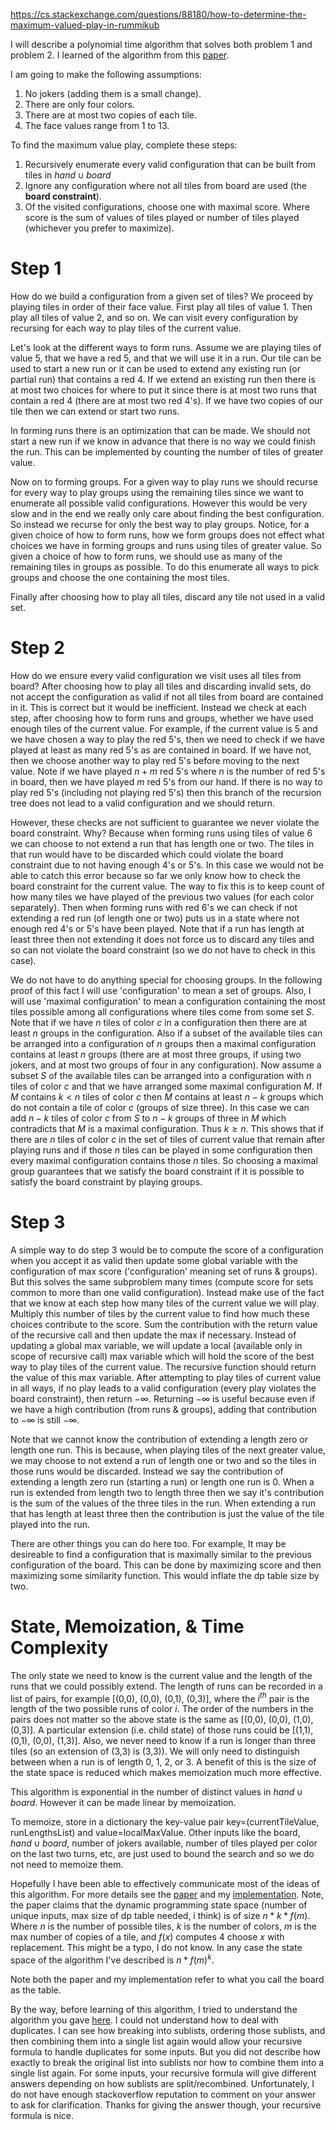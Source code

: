 https://cs.stackexchange.com/questions/88180/how-to-determine-the-maximum-valued-play-in-rummikub

I will describe a polynomial time algorithm that solves both problem 1 and problem 2. I learned of the algorithm from this [paper](https://arxiv.org/abs/1604.07553).

I am going to make the following assumptions:
1. No jokers (adding them is a small change).
2. There are only four colors.
3. There are at most two copies of each tile.
4. The face values range from 1 to 13.

To find the maximum value play, complete these steps:
1. Recursively enumerate every valid configuration that can be built from tiles in $hand \cup board$
2. Ignore any configuration where not all tiles from board are used (the **board constraint**).
3. Of the visited configurations, choose one with maximal score. Where score is the sum of values of tiles played or number of tiles played (whichever you prefer to maximize).

Step 1
====
How do we build a configuration from a given set of tiles?
We proceed by playing tiles in order of their face value.
First play all tiles of value 1.
Then play all tiles of value 2, and so on.
We can visit every configuration by recursing for each way to play tiles of the current value.

Let's look at the different ways to form runs.
Assume we are playing tiles of value 5, that we have a red 5, and that we will use it in a run.
Our tile can be used to start a new run or it can be used to extend any existing run (or partial run) that contains a red 4.
If we extend an existing run then there is at most two choices for where to put it since there is at most two runs that contain a red 4 (there are at most two red 4's).
If we have two copies of our tile then we can extend or start two runs.

In forming runs there is an optimization that can be made.
We should not start a new run if we know in advance that there is no way we could finish the run.
This can be implemented by counting the number of tiles of greater value.

Now on to forming groups.
For a given way to play runs we should recurse for every way to play groups using the remaining tiles since we want to enumerate all possible valid configurations.
However this would be very slow and in the end we really only care about finding the best configuration.
So instead we recurse for only the best way to play groups.
Notice, for a given choice of how to form runs, how we form groups does not effect what choices we have in forming groups and runs using tiles of greater value.
So given a choice of how to form runs, we should use as many of the remaining tiles in groups as possible.
To do this enumerate all ways to pick groups and choose the one containing the most tiles.

Finally after choosing how to play all tiles, discard any tile not used in a valid set.

Step 2
======
How do we ensure every valid configuration we visit uses all tiles from board?
After choosing how to play all tiles and discarding invalid sets, do not accept the configuration as valid if not all tiles from board are contained in it.
This is correct but it would be inefficient.
Instead we check at each step, after choosing how to form runs and groups, whether we have used enough tiles of the current value.
For example, if the current value is 5 and we have chosen a way to play the red 5's, then we need to check if we have played at least as many red 5's as are contained in board.
If we have not, then we choose another way to play red 5's before moving to the next value.
Note if we have played $n+m$ red 5's where $n$ is the number of red 5's in board, then we have played $m$ red 5's from our hand.
If there is no way to play red 5's (including not playing red 5's) then this branch of the recursion tree does not lead to a valid configuration and we should return.

However, these checks are not sufficient to guarantee we never violate the board constraint. Why?
Because when forming runs using tiles of value 6 we can choose to not extend a run that has length one or two.
The tiles in that run would have to be discarded which could violate the board constraint due to not having enough 4's or 5's.
In this case we would not be able to catch this error because so far we only know how to check the board constraint for the current value.
The way to fix this is to keep count of how many tiles we have played of the previous two values (for each color separately).
Then when forming runs with red 6's we can check if not extending a red run (of length one or two) puts us in a state where not enough red 4's or 5's have been played.
Note that if a run has length at least three then not extending it does not force us to discard any tiles and so can not violate the board constraint (so we do not have to check in this case).

We do not have to do anything special for choosing groups. In the following proof of this fact I will use 'configuration' to mean a set of groups.
Also, I will use 'maximal configuration' to mean a configuration containing the most tiles possible among all configurations where tiles come from some set $S$.
Note that if we have $n$ tiles of color $c$ in a configuration then there are at least $n$ groups in the configuration.
Also if a subset of the available tiles can be arranged into a configuration of $n$ groups then a maximal configuration contains at least $n$ groups (there are at most three groups, if using two jokers, and at most two groups of four in any configuration).
Now assume a subset $S$ of the available tiles can be arranged into a configuration with $n$ tiles of color $c$ and that we have arranged some maximal configuration $M$.
If $M$ contains $k < n$ tiles of color $c$ then $M$ contains at least $n - k$ groups which do not contain a tile of color $c$ (groups of size three).
In this case we can add $n-k$ tiles of color $c$ from $S$ to $n-k$ groups of three in $M$ which contradicts that $M$ is a maximal configuration.
Thus $k\geq n$.
This shows that if there are $n$ tiles of color $c$ in the set of tiles of current value that remain after playing runs and if those $n$ tiles can be played in some configuration then every maximal configuration contains those $n$ tiles.
So choosing a maximal group guarantees that we satisfy the board constraint if it is possible to satisfy the board constraint by playing groups.

Step 3
======
A simple way to do step 3 would be to compute the score of a configuration when you accept it as valid then update some global variable with the configuration of max score ('configuration' meaning set of runs & groups).
But this solves the same subproblem many times (compute score for sets common to more than one valid configuration).
Instead make use of the fact that we know at each step how many tiles of the current value we will play.
Multiply this number of tiles by the current value to find how much these choices contribute to the score.
Sum the contribution with the return value of the recursive call and then update the max if necessary.
Instead of updating a global max variable, we will update a local (available only in scope of recursive call) max variable which will hold the score of the best way to play tiles of the current value.
The recursive function should return the value of this max variable.
After attempting to play tiles of current value in all ways, if no play leads to a valid configuration (every play violates the board constraint), then return $-\infty$.
Returning $-\infty$ is useful because even if we have a high contribution (from runs & groups), adding that contribution to $-\infty$ is still $-\infty$.

Note that we cannot know the contribution of extending a length zero or length one run. This is because, when playing tiles of the next greater value, we may choose to not extend a run of length one or two and so the tiles in those runs would be discarded.
Instead we say the contribution of extending a length zero run (starting a run) or length one run is 0.
When a run is extended from length two to length three then we say it's contribution is the sum of the values of the three tiles in the run.
When extending a run that has length at least three then the contribution is just the value of the tile played into the run.

There are other things you can do here too. For example, It may be desireable to find a configuration that is maximally similar to the previous configuration of the board.
This can be done by maximizing score and then maximizing some similarity function. This would inflate the dp table size by two.

State, Memoization, & Time Complexity
=======
The only state we need to know is the current value and the length of the runs that we could possibly extend.
The length of runs can be recorded in a list of pairs, for example [(0,0), (0,0), (0,1), (0,3)], where the $i^{th}$ pair is the length of the two possible runs of color $i$.
The order of the numbers in the pairs does not matter so the above state is the same as [(0,0), (0,0), (1,0), (0,3)].
A particular extension (i.e. child state) of those runs could be [(1,1), (0,1), (0,0), (1,3)].
Also, we never need to know if a run is longer than three tiles (so an extension of (3,3) is (3,3)).
We will only need to distinguish between when a run is of length 0, 1, 2, or 3.
A benefit of this is the size of the state space is reduced which makes memoization much more effective.

This algorithm is exponential in the number of distinct values in $hand \cup board$.
However it can be made linear by memoization.

To memoize, store in a dictionary the key-value pair key=(currentTileValue, runLengthsList) and value=localMaxValue.
Other inputs like the board, $hand\cup board$, number of jokers available, number of tiles played per color on the last two turns, etc, are just used to bound the search and so we do not need to memoize them.


Hopefully I have been able to effectively communicate most of the ideas of this algorithm.
For more details see the [paper](https://arxiv.org/abs/1604.07553) and my [implementation](https://github.com/bradleybauer/rummikub/blob/master/Search.cxx).
Note, the paper claims that the dynamic programming state space (number of unique inputs, max size of dp table needed, i think) is of size $n * k * f(m)$.
Where $n$ is the number of possible tiles, $k$ is the number of colors, $m$ is the max number of copies of a tile, and $f(x)$ computes 4 choose $x$ with replacement.
This might be a typo, I do not know.
In any case the state space of the algorithm I've described is $n * f(m)^k$.

Note both the paper and my implementation refer to what you call the board as the table.

By the way, before learning of this algorithm, I tried to understand the algorithm you gave [here](https://cs.stackexchange.com/questions/85954/rummikub-algorithm/85971#85971).
I could not understand how to deal with duplicates.
I can see how breaking into sublists, ordering those sublists, and then combining them into a single list again would allow your recursive formula to handle duplicates for some inputs.
But you did not describe how exactly to break the original list into sublists nor how to combine them into a single list again.
For some inputs, your recursive formula will give different answers depending on how sublists are split/recombined.
Unfortunately, I do not have enough stackoverflow reputation to comment on your answer to ask for clarification.
Thanks for giving the answer though, your recursive formula is nice.

